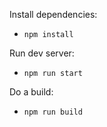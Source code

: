 Install dependencies:
- `npm install`

Run dev server:
- `npm run start`

Do a build:
- `npm run build`
